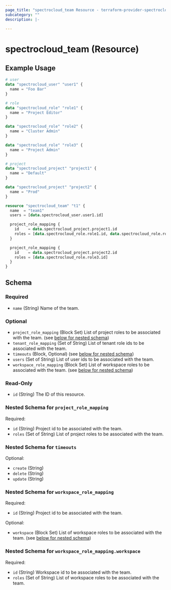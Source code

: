 ```yaml
---
page_title: "spectrocloud_team Resource - terraform-provider-spectrocloud"
subcategory: ""
description: |-
  
---
```


# spectrocloud_team (Resource)

  

## Example Usage

```terraform
# user
data "spectrocloud_user" "user1" {
  name = "Foo Bar"
}

# role
data "spectrocloud_role" "role1" {
  name = "Project Editor"
}

data "spectrocloud_role" "role2" {
  name = "Cluster Admin"
}

data "spectrocloud_role" "role3" {
  name = "Project Admin"
}

# project
data "spectrocloud_project" "project1" {
  name = "Default"
}

data "spectrocloud_project" "project2" {
  name = "Prod"
}

resource "spectrocloud_team" "t1" {
  name  = "team1"
  users = [data.spectrocloud_user.user1.id]

  project_role_mapping {
    id    = data.spectrocloud_project.project1.id
    roles = [data.spectrocloud_role.role1.id, data.spectrocloud_role.role2.id]
  }

  project_role_mapping {
    id    = data.spectrocloud_project.project2.id
    roles = [data.spectrocloud_role.role3.id]
  }
}
```


<!-- schema generated by tfplugindocs -->
## Schema

### Required

- `name` (String) Name of the team.

### Optional

- `project_role_mapping` (Block Set) List of project roles to be associated with the team. (see [below for nested schema](#nestedblock--project_role_mapping))
- `tenant_role_mapping` (Set of String) List of tenant role ids to be associated with the team.
- `timeouts` (Block, Optional) (see [below for nested schema](#nestedblock--timeouts))
- `users` (Set of String) List of user ids to be associated with the team.
- `workspace_role_mapping` (Block Set) List of workspace roles to be associated with the team. (see [below for nested schema](#nestedblock--workspace_role_mapping))

### Read-Only

- `id` (String) The ID of this resource.

<a id="nestedblock--project_role_mapping"></a>
### Nested Schema for `project_role_mapping`

Required:

- `id` (String) Project id to be associated with the team.
- `roles` (Set of String) List of project roles to be associated with the team.


<a id="nestedblock--timeouts"></a>
### Nested Schema for `timeouts`

Optional:

- `create` (String)
- `delete` (String)
- `update` (String)


<a id="nestedblock--workspace_role_mapping"></a>
### Nested Schema for `workspace_role_mapping`

Required:

- `id` (String) Project id to be associated with the team.

Optional:

- `workspace` (Block Set) List of workspace roles to be associated with the team. (see [below for nested schema](#nestedblock--workspace_role_mapping--workspace))

<a id="nestedblock--workspace_role_mapping--workspace"></a>
### Nested Schema for `workspace_role_mapping.workspace`

Required:

- `id` (String) Workspace id to be associated with the team.
- `roles` (Set of String) List of workspace roles to be associated with the team.